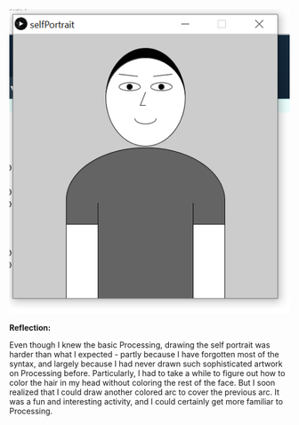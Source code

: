 ![](https://github.com/MinseokKim0813/IntroToIM/blob/main/May26/Screenshot.PNG?raw=true)

**Reflection:**

Even though I knew the basic Processing, drawing the self portrait was harder than what I expected - partly because I have forgotten most of the syntax, and largely because I had never drawn such sophisticated artwork on Processing before. Particularly, I had to take a while to figure out how to color the hair in my head without coloring the rest of the face. But I soon realized that I could draw another colored arc to cover the previous arc. It was a fun and interesting activity, and I could certainly get more familiar to Processing.
